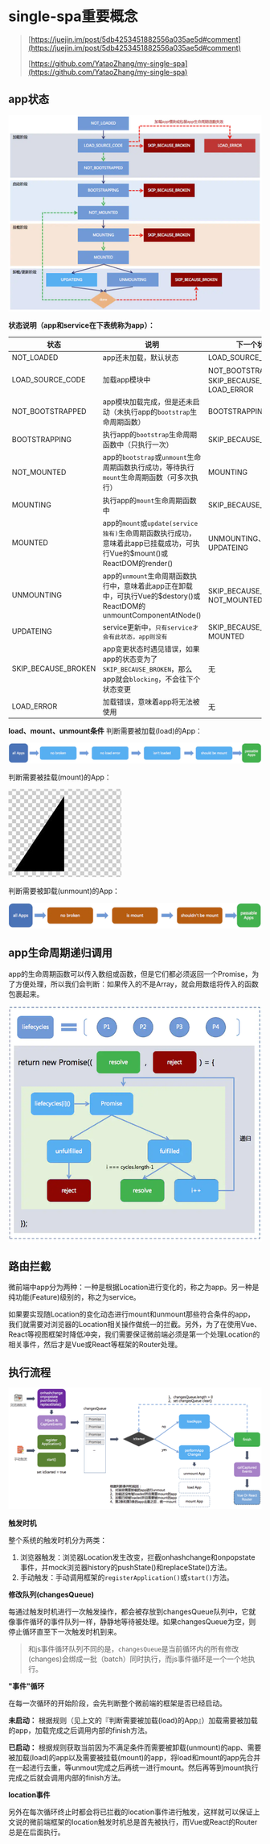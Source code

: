 # single-spa重要概念

> [https://juejin.im/post/5db4253451882556a035ae5d#comment](https://juejin.im/post/5db4253451882556a035ae5d#comment)
>
> [https://github.com/YataoZhang/my-single-spa](https://github.com/YataoZhang/my-single-spa)

## app状态

![](<../../.gitbook/assets/image (132).png>)

**状态说明（app和service在下表统称为app）：**

| 状态                    | 说明                                                                                       | 下一个状态                                               |
| --------------------- | ---------------------------------------------------------------------------------------- | --------------------------------------------------- |
| NOT\_LOADED           | app还未加载，默认状态                                                                             | LOAD\_SOURCE\_CODE                                  |
| LOAD\_SOURCE\_CODE    | 加载app模块中                                                                                 | NOT\_BOOTSTRAPPED、SKIP\_BECAUSE\_BROKEN、LOAD\_ERROR |
| NOT\_BOOTSTRAPPED     | app模块加载完成，但是还未启动（未执行app的`bootstrap`生命周期函数）                                               | BOOTSTRAPPING                                       |
| BOOTSTRAPPING         | 执行app的`bootstrap`生命周期函数中（只执行一次）                                                          | SKIP\_BECAUSE\_BROKEN                               |
| NOT\_MOUNTED          | app的`bootstrap`或`unmount`生命周期函数执行成功，等待执行`mount`生命周期函数（可多次执行）                             | MOUNTING                                            |
| MOUNTING              | 执行app的`mount`生命周期函数中                                                                     | SKIP\_BECAUSE\_BROKEN                               |
| MOUNTED               | app的`mount`或`update(service独有)`生命周期函数执行成功，意味着此app已挂载成功，可执行Vue的$mount()或ReactDOM的render() | UNMOUNTING、UPDATEING                                |
| UNMOUNTING            | app的`unmount`生命周期函数执行中，意味着此app正在卸载中，可执行Vue的$destory()或ReactDOM的unmountComponentAtNode()  | SKIP\_BECAUSE\_BROKEN、NOT\_MOUNTED                  |
| UPDATEING             | service更新中，`只有service才会有此状态，app则没有`                                                      | SKIP\_BECAUSE\_BROKEN、MOUNTED                       |
| SKIP\_BECAUSE\_BROKEN | app变更状态时遇见错误，如果app的状态变为了`SKIP_BECAUSE_BROKEN`，那么app就会`blocking`，不会往下个状态变更                | 无                                                   |
| LOAD\_ERROR           | 加载错误，意味着app将无法被使用                                                                        | 无                                                   |

**load、mount、unmount条件** 判断需要被加载(load)的App：

![](<../../.gitbook/assets/image (133).png>)

判断需要被挂载(mount)的App：

![](<../../.gitbook/assets/image (134).png>)

判断需要被卸载(unmount)的App：

![](<../../.gitbook/assets/image (135).png>)

## app生命周期递归调用

app的生命周期函数可以传入数组或函数，但是它们都必须返回一个Promise，为了方便处理，所以我们会判断：如果传入的不是Array，就会用数组将传入的函数包裹起来。

![](<../../.gitbook/assets/image (136).png>)

## 路由拦截

微前端中app分为两种：一种是根据Location进行变化的，称之为app。另一种是纯功能(Feature)级别的，称之为service。

如果要实现随Location的变化动态进行mount和unmount那些符合条件的app，我们就需要对浏览器的Location相关操作做统一的拦截。另外，为了在使用Vue、React等视图框架时降低冲突，我们需要保证微前端必须是第一个处理Location的相关事件，然后才是Vue或React等框架的Router处理。

## 执行流程

![](<../../.gitbook/assets/image (137).png>)

**触发时机**

整个系统的触发时机分为两类：

1. 浏览器触发：浏览器Location发生改变，拦截onhashchange和onpopstate事件，并mock浏览器history的pushState()和replaceState()方法。
2. 手动触发：手动调用框架的`registerApplication()`或`start()`方法。

**修改队列(changesQueue)**

每通过触发时机进行一次触发操作，都会被存放到changesQueue队列中，它就像事件循环的事件队列一样，静静地等待被处理。如果changesQueue为空，则停止循环直至下一次触发时机到来。

> 和js事件循环队列不同的是，`changesQueue`是当前循环内的所有修改(changes)会绑成一批（batch）同时执行，而js事件循环是一个一个地执行。

**"事件"循环**

在每一次循环的开始阶段，会先判断整个微前端的框架是否已经启动。

**未启动：** 根据规则（见上文的『判断需要被加载(load)的App』）加载需要被加载的app，加载完成之后调用内部的finish方法。

**已启动：** 根据规则获取当前因为不满足条件而需要被卸载(unmount)的app、需要被加载(load)的app以及需要被挂载(mount)的app，将load和mount的app先合并在一起进行去重，等unmout完成之后再统一进行mount。然后再等到mount执行完成之后就会调用内部的finish方法。

**location事件**

另外在每次循环终止时都会将已拦截的location事件进行触发，这样就可以保证上文说的微前端框架的location触发时机总是首先被执行，而Vue或React的Router总是在后面执行。
